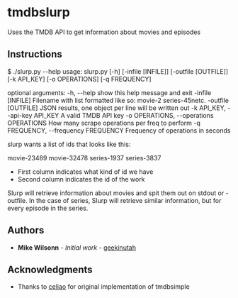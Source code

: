 # tmdbslurp

Uses the TMDB API to get information about movies and episodes

## Instructions

$ ./slurp.py --help
usage: slurp.py [-h] [-infile [INFILE]] [-outfile [OUTFILE]] [-k API_KEY]
                [-o OPERATIONS] [-q FREQUENCY]

optional arguments:
  -h, --help            show this help message and exit
  -infile [INFILE]      Filename with list formatted like so: movie-2
                        series-45netc.
  -outfile [OUTFILE]    JSON results, one object per line will be written out
  -k API_KEY, --api-key API_KEY
                        A valid TMDB API key
  -o OPERATIONS, --operations OPERATIONS
                        How many scrape operations per freq to perform
  -q FREQUENCY, --frequency FREQUENCY
                        Frequency of operations in seconds



slurp wants a list of ids that looks like this:

movie-23489
movie-32478
series-1937
series-3837

* First column indicates what kind of id we have
* Second column indicates the id of the work

Slurp will retrieve information about movies and spit them out on stdout or -outfile.
In the case of series, Slurp will retrieve similar information, but for every episode in the series.


## Authors

* **Mike Wilsonn** - *Initial work* - [geekinutah](https://github.com/geekinutah)

## Acknowledgments

* Thanks to [celiao](https://github.com/celiao/tmdbsimple) for original implementation of tmdbsimple

